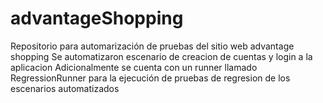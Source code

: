 # advantageShopping
Repositorio para automarización de pruebas del sitio web advantage shopping
Se automatizaron escenario de creacion de cuentas y login a la aplicacion
Adicionalmente se cuenta con un runner llamado RegressionRunner para la ejecución de pruebas de regresion de los escenarios automatizados
